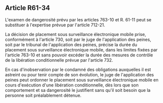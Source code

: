 Article R61-34
----
L'examen de dangerosité prévu par les articles 763-10 et R. 61-11 peut se
substituer à l'expertise prévue par l'article 712-21.

La décision de placement sous surveillance électronique mobile prise,
conformément à l'article 730, soit par le juge de l'application des peines, soit
par le tribunal de l'application des peines, précise la durée du placement sous
surveillance électronique mobile, dans les limites fixées par l'article 763-10
et sans pouvoir excéder la durée des mesures de contrôle de la libération
conditionnelle prévue par l'article 732.

En cas d'inobservation par le condamné des obligations auxquelles il est
astreint ou pour tenir compte de son évolution, le juge de l'application des
peines peut ordonner le placement sous surveillance électronique mobile en cours
d'exécution d'une libération conditionnelle, dès lors que son comportement et sa
dangerosité le justifient sans qu'il soit besoin que la personne soit
préalablement détenue.
